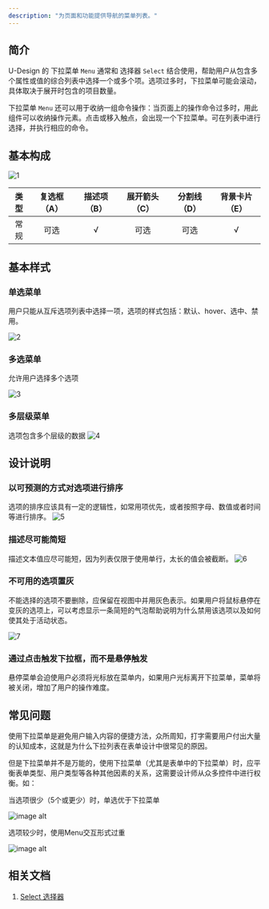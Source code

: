 ```yaml
---
description: "为页面和功能提供导航的菜单列表。"
---
```


## 简介

U-Design 的 下拉菜单 `Menu` 通常和 选择器 `Select` 结合使用，帮助用户从包含多个属性或值的综合列表中选择一个或多个项。选项过多时，下拉菜单可能会滚动，具体取决于展开时包含的项目数量。

下拉菜单 `Menu` 还可以用于收纳一组命令操作：当页面上的操作命令过多时，用此组件可以收纳操作元素。点击或移入触点，会出现一个下拉菜单。可在列表中进行选择，并执行相应的命令。


## 基本构成
![1](https://www-s.ucloud.cn/2022/08/a9b88287618bc70f9bd72032f791c28b_1660736601579.png)


| 类型 | 复选框（A） | 描述项（B） |展开箭头（C） |分割线（D） |背景卡片（E） |
| :--: | :-------: | :-------: | :-------: | :-------: | :-------: |
| 常规 |     可选     |     √     | 可选     | 可选     | √     |



## 基本样式

### 单选菜单

用户只能从互斥选项列表中选择一项，选项的样式包括：默认、hover、选中、禁用。

![2](https://www-s.ucloud.cn/2022/08/a1a2029cfa9b1fbd42754a0de1cf0c44_1660736601581.png)


### 多选菜单
允许用户选择多个选项

![3](https://www-s.ucloud.cn/2022/08/6b024ed28d7b1706d0dc6704e56602d4_1660736601584.png)


### 多层级菜单
选项包含多个层级的数据
![4](https://www-s.ucloud.cn/2022/08/9954220ca4ba3c5eee89543ad8302939_1660736601588.png)



## 设计说明

### 以可预测的方式对选项进行排序

选项的排序应该具有一定的逻辑性，如常用项优先，或者按照字母、数值或者时间等进行排序。
![5](https://www-s.ucloud.cn/2022/08/003e177acf5b2c551e5ed4942ae1595a_1660736601595.png)

### 描述尽可能简短

描述文本值应尽可能短，因为列表仅限于使用单行，太长的值会被截断。
![6](https://www-s.ucloud.cn/2022/08/c15408e77ccb8487a2333724f26bd8a9_1660736665647.png)


### 不可用的选项置灰

不能选择的选项不要删除，应保留在视图中并用灰色表示。如果用户将鼠标悬停在变灰的选项上，可以考虑显示一条简短的气泡帮助说明为什么禁用该选项以及如何使其处于活动状态。

![7](https://www-s.ucloud.cn/2022/08/51a3ff848796d83102021968bd7424ed_1660736665649.png)

### 通过点击触发下拉框，而不是悬停触发
悬停菜单会迫使用户必须将光标放在菜单内，如果用户光标离开下拉菜单，菜单将被关闭，增加了用户的操作难度。



## 常见问题
使用下拉菜单是避免用户输入内容的便捷方法，众所周知，打字需要用户付出大量的认知成本，这就是为什么下拉列表在表单设计中很常见的原因。

但是下拉菜单并不是万能的，使用下拉菜单（尤其是表单中的下拉菜单）时，应平衡表单类型、用户类型等各种其他因素的关系，这需要设计师从众多控件中进行权衡。如：

<div class="u-md-flex-without-bg">
   <div class="u-md-mr24">
      <p><i class="u-md-suggested"></i>当选项很少（5个或更少）时，单选优于下拉菜单</p>
      <img src="https://www-s.ucloud.cn/2022/08/735a910b2fc2f43f5a6915cea64cc5bd_1660736665650.png" alt="image alt" title="desc" loading="lazy" />
   </div>
   <div>
      <p><i class="u-md-not-suggested"></i>选项较少时，使用Menu交互形式过重</p>
      <img src="https://www-s.ucloud.cn/2022/08/cb2299d16cdce46750e7c779e5426689_1660736665651.png" alt="image alt" title="desc" loading="lazy" />
   </div>
</div>





<!--

## 主题

| 内容 | 值           | 默认值  |
| :--- | :----------- | :------ |
| icon | icon/nothing | nothing |
| icon | icon/nothing | nothing |

-->


## 相关文档

1. [Select 选择器](/component/Select/)
